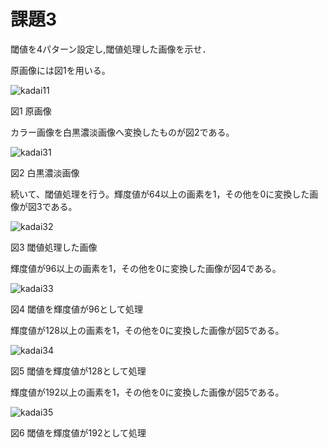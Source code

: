 # 課題3

閾値を4パターン設定し,閾値処理した画像を示せ．

原画像には図1を用いる。

![kadai11](https://user-images.githubusercontent.com/35340807/34903547-2190a0fe-f877-11e7-8a4c-f1ff2ba06166.png)

図1 原画像

カラー画像を白黒濃淡画像へ変換したものが図2である。

![kadai31](https://user-images.githubusercontent.com/35340807/34903549-27ab07b8-f877-11e7-8754-dc9e365ba5d2.PNG)

図2 白黒濃淡画像

続いて、閾値処理を行う。輝度値が64以上の画素を1，その他を0に変換した画像が図3である。

![kadai32](https://user-images.githubusercontent.com/35340807/34903550-27d1e1bc-f877-11e7-9f50-ce99b91da413.PNG)

図3 閾値処理した画像

輝度値が96以上の画素を1，その他を0に変換した画像が図4である。

![kadai33](https://user-images.githubusercontent.com/35340807/34903551-27f95332-f877-11e7-843e-3876924c4909.PNG)

図4 閾値を輝度値が96として処理

輝度値が128以上の画素を1，その他を0に変換した画像が図5である。

![kadai34](https://user-images.githubusercontent.com/35340807/34903552-2820fa72-f877-11e7-9546-b55ca3584242.PNG)

図5 閾値を輝度値が128として処理

輝度値が192以上の画素を1，その他を0に変換した画像が図5である。

![kadai35](https://user-images.githubusercontent.com/35340807/34903553-2848e73a-f877-11e7-992d-02a1ffefaaf9.PNG)

図6 閾値を輝度値が192として処理
